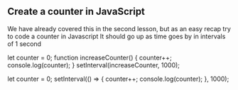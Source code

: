 ## Create a counter in JavaScript

We have already covered this in the second lesson, but as an easy recap try to code a counter in Javascript
It should go up as time goes by in intervals of 1 second

let counter = 0;
function increaseCounter() {
  counter++;
  console.log(counter);
}
setInterval(increaseCounter, 1000);


let counter = 0;
setInterval(() => {
  counter++;
  console.log(counter);
}, 1000);